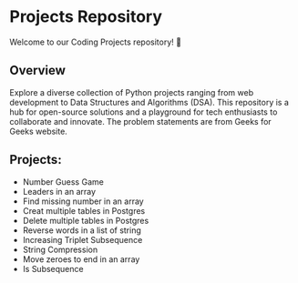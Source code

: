 # Projects Repository
Welcome to our Coding Projects repository! 🚀

## Overview
Explore a diverse collection of Python projects ranging from web development to Data Structures and Algorithms (DSA). This repository is a hub for open-source solutions and a playground for tech enthusiasts to collaborate and innovate. The problem statements are from Geeks for Geeks website.

## Projects:
  - Number Guess Game
  - Leaders in an array
  - Find missing number in an array
  - Creat multiple tables in Postgres
  - Delete multiple tables in Postgres
  - Reverse words in a list of string
  - Increasing Triplet Subsequence
  - String Compression
  - Move zeroes to end in an array
  - Is Subsequence
